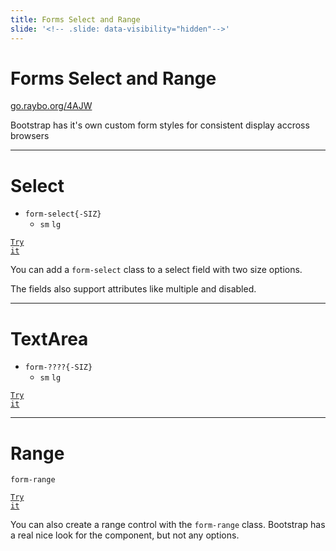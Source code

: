```yaml
---
title: Forms Select and Range
slide: '<!-- .slide: data-visibility="hidden"-->'
---
```


<!-- .slide: data-state="layout-title" class="bg-dark"-->

# Forms Select and Range

<div class="slide-link"><a href="https://go.raybo.org/4AJW"><i class="fab fa-slideshare"></i> go.raybo.org/4AJW</a></div>

> >

Bootstrap has it's own custom form styles for consistent display accross browsers

---

<!-- .slide: data-state="layout-code-list" -->

# Select

- `form-select{-SIZ}`
  - `sm` `lg`

<a href="https://codepen.io/planetoftheweb/pen/XWpyawd?editors=1000" target="_blank"><code class="code-royal">Try it</code></a>

> >

You can add a `form-select` class to a select field with two size options.

The fields also support attributes like multiple and disabled.

---

<!-- .slide: data-state="layout-code-list" -->

# TextArea

- `form-????{-SIZ}`
  - `sm` `lg`

<a href="https://codepen.io/planetoftheweb/pen/XWpyawd?editors=1000" target="_blank"><code class="code-royal">Try it</code></a>

> >

---

<!-- .slide: data-state="layout-code-list" -->

# Range

`form-range`

<a href="https://codepen.io/planetoftheweb/pen/poRQLXZ?editors=1000" target="_blank"><code class="code-royal">Try it</code></a>

> >

You can also create a range control with the `form-range` class. Bootstrap has a real nice look for the component, but not any options.
